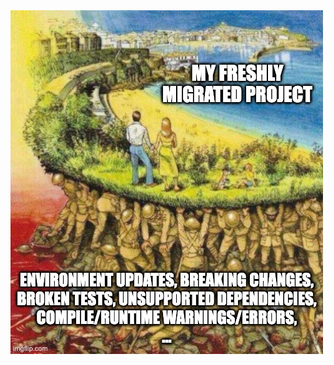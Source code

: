 <img src="slides/migrate-to-vue3/images/meme-paradise-migrated.jpeg">


<aside class="notes">
</aside>
